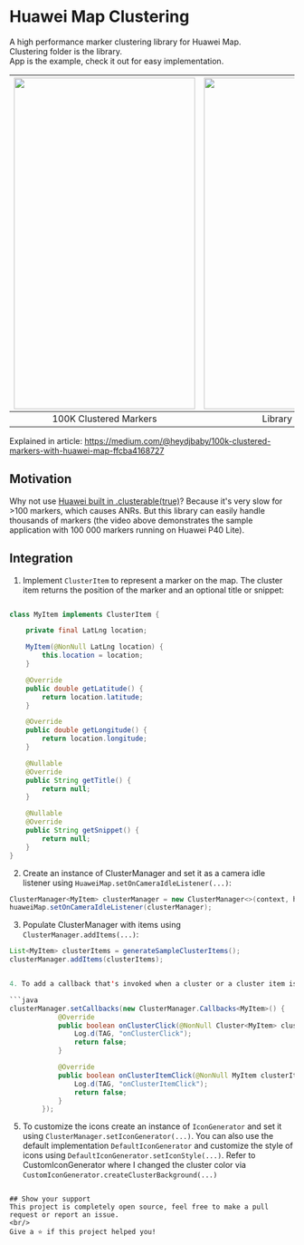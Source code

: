 # Huawei Map Clustering
A high performance marker clustering library for Huawei Map.</br>
Clustering folder is the library.</br>
App is the example, check it out for easy implementation.

|<img src="Screenshots/100k.gif" width="320" height="585">|<img src="https://miro.medium.com/max/262/1*0DUmGcxkFOpp6XDdY2Dalw.png" width="320" height="585">|<img src="https://miro.medium.com/max/291/1*bNHT0sDdBxaho2rpXJQi-A.png" width="320" height="400">|
|:---:|:---:|:---:|
| 100K Clustered Markers | Library needed | Demo App |

Explained in article:
https://medium.com/@heydjbaby/100k-clustered-markers-with-huawei-map-ffcba4168727

## Motivation
Why not use [Huawei built in .clusterable(true)](https://developer.huawei.com/consumer/en/doc/development/HMS-Guides/hms-map-drawonthemap#h2-1586915875534)? Because it's very slow for >100 markers, which causes ANRs. But this library can easily handle thousands of markers (the video above demonstrates the sample application with 100 000 markers running on Huawei P40 Lite).


## Integration
1. Implement `ClusterItem` to represent a marker on the map. The cluster item returns the position of the marker and an optional title or snippet:

```java

class MyItem implements ClusterItem {

    private final LatLng location;

    MyItem(@NonNull LatLng location) {
        this.location = location;
    }

    @Override
    public double getLatitude() {
        return location.latitude;
    }

    @Override
    public double getLongitude() {
        return location.longitude;
    }

    @Nullable
    @Override
    public String getTitle() {
        return null;
    }

    @Nullable
    @Override
    public String getSnippet() {
        return null;
    }
}
```

2. Create an instance of ClusterManager and set it as a camera idle listener using `HuaweiMap.setOnCameraIdleListener(...)`:

```java
ClusterManager<MyItem> clusterManager = new ClusterManager<>(context, huaweiMap);
huaweiMap.setOnCameraIdleListener(clusterManager);
```
3. Populate ClusterManager with items using `ClusterManager.addItems(...)`:

```java
List<MyItem> clusterItems = generateSampleClusterItems();
clusterManager.addItems(clusterItems);


4. To add a callback that's invoked when a cluster or a cluster item is clicked, use `ClusterManager.setCallbacks(...)`:

```java
clusterManager.setCallbacks(new ClusterManager.Callbacks<MyItem>() {
            @Override
            public boolean onClusterClick(@NonNull Cluster<MyItem> cluster) {
                Log.d(TAG, "onClusterClick");
                return false;
            }

            @Override
            public boolean onClusterItemClick(@NonNull MyItem clusterItem) {
                Log.d(TAG, "onClusterItemClick");
                return false;
            }
        });
```

5. To customize the icons create an instance of `IconGenerator` and set it using `ClusterManager.setIconGenerator(...)`. You can also use the default implementation `DefaultIconGenerator` and customize the style of icons using `DefaultIconGenerator.setIconStyle(...)`. Refer to CustomIconGenerator where I changed the cluster color via `CustomIconGenerator.createClusterBackground(...)`

```

## Show your support
This project is completely open source, feel free to make a pull request or report an issue.
<br/>
Give a ⭐️ if this project helped you!

